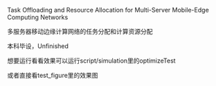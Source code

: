 Task Offloading and Resource Allocation for Multi-Server Mobile-Edge Computing Networks

多服务器移动边缘计算网络的任务分配和计算资源分配

本科毕设，Unfinished

想要运行看看效果可以运行script/simulation里的optimizeTest

或者直接看test_figure里的效果图

